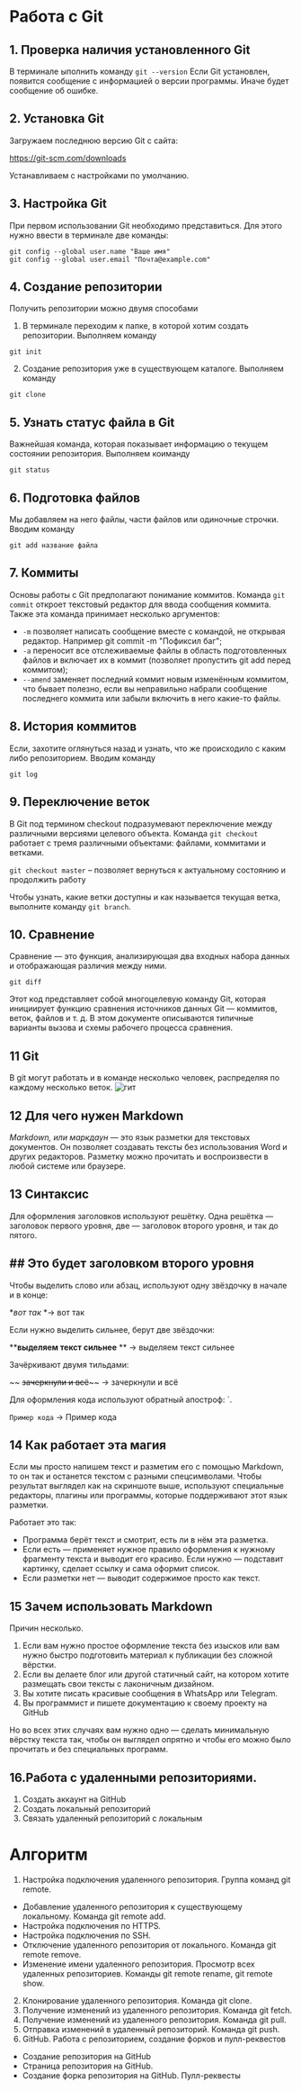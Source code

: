 # Работа с Git
## 1. Проверка наличия установленного Git
В терминале ыполнить команду `git --version`
Если Git установлен, появится сообщение с информацией о версии программы. Иначе будет сообщение об ошибке.

## 2. Установка Git
Загружаем последнюю версию Git с сайта:

https://git-scm.com/downloads

Устанавливаем с настройками по умолчанию.

## 3. Настройка Git
При первом использовании Git необходимо представиться. Для этого нужно ввести в терминале две команды:
```
git config --global user.name "Ваше имя"
git config --global user.email "Почта@example.com"
```
## 4. Создание репозитории
Получить репозитории можно двумя способами

1. В терминале переходим к папке, в которой хотим создать репозитории. Выполняем команду
```
git init
```
2. Создание репозитория уже в существующем каталоге. Выполняем команду
 ```
 git clone
```
## 5. Узнать статус файла в Git
Важнейшая команда, которая показывает информацию о текущем состоянии репозитория. Выполняем коиманду
```
git status
```
## 6. Подготовка файлов
Мы добавляем на него файлы, части файлов или одиночные строчки. Вводим команду
```
git add название файла
```
## 7. Коммиты
Основы работы с Git предполагают понимание коммитов. Команда `git commit` откроет текстовый редактор для ввода сообщения коммита. Также эта команда принимает несколько аргументов:

* `-m` позволяет написать сообщение вместе с командой, не открывая редактор. Например git commit -m "Пофиксил баг";
* `-a` переносит все отслеживаемые файлы в область подготовленных файлов и включает их в коммит (позволяет пропустить git add перед коммитом);
* `--amend` заменяет последний коммит новым изменённым коммитом, что бывает полезно, если вы неправильно набрали сообщение последнего коммита или забыли включить в него какие-то файлы.
## 8. История коммитов
Если, захотите оглянуться назад и узнать, что же происходило с каким либо репозиторием. Вводим команду 
```
git log
```
## 9. Переключение веток
В Git под термином checkout подразумевают переключение между различными версиями целевого объекта. Команда `git checkout` работает с тремя различными объектами: файлами, коммитами и ветками.

`git checkout master` – позволяет вернуться к актуальному состоянию и продолжить работу

Чтобы узнать, какие ветки доступны и как называется текущая ветка, выполните команду `git branch`.
## 10. Сравнение
Сравнение — это функция, анализирующая два входных набора данных и отображающая различия между ними. 
```
git diff 
```
  Этот код представляет собой многоцелевую команду Git, которая инициирует функцию сравнения источников данных Git — коммитов, веток, файлов и т. д. В этом документе описываются типичные варианты вызова и схемы рабочего процесса сравнения.
## 11 Git
В git могут работать и в команде несколько человек, распределяя по каждому несколько веток.
![гит](git.png)
## 12 Для чего нужен Markdown
*Markdown, или маркдаун* — это язык разметки для текстовых документов. Он позволяет создавать тексты без использования Word и других редакторов. Разметку можно прочитать и воспроизвести в любой системе или браузере.
## 13 Синтаксис
Для оформления заголовков используют решётку. Одна решётка — заголовок первого уровня, две — заголовок второго уровня, и так до пятого. 
## ## Это будет заголовком второго уровня 

Чтобы выделить слово или абзац, используют одну звёздочку в начале и в конце:

 **вот так* *→ вот так

Если нужно выделить сильнее, берут две звёздочки:

****выделяем текст сильнее** ** → выделяем текст сильнее

Зачёркивают двумя тильдами:

~~ ~~зачеркнули и всё~~~~ → зачеркнули и всё

Для оформления кода используют обратный апостроф: `.

`Пример кода` → Пример кода
## 14 Как работает эта магия
Если мы просто напишем текст и разметим его с помощью Markdown, то он так и останется текстом с разными спецсимволами. Чтобы результат выглядел как на скриншоте выше, используют специальные редакторы, плагины или программы, которые поддерживают этот язык разметки.

Работает это так:

* Программа берёт текст и смотрит, есть ли в нём эта разметка.
* Если есть — применяет нужное правило оформления к нужному фрагменту текста и выводит его красиво. Если нужно — подставит картинку, сделает ссылку и сама оформит список.
* Если разметки нет — выводит содержимое просто как текст.
## 15 Зачем использовать Markdown
Причин несколько.

1. Если вам нужно простое оформление текста без изысков или вам нужно быстро подготовить материал к публикации без сложной вёрстки.
2. Если вы делаете блог или другой статичный сайт, на котором хотите размещать свои тексты с лаконичным дизайном.
3. Вы хотите писать красивые сообщения в WhatsApp или Telegram.
4. Вы программист и пишете документацию к своему проекту на GitHub

Но во всех этих случаях вам нужно одно — сделать минимальную вёрстку текста так, чтобы он выглядел опрятно и чтобы его можно было прочитать и без специальных программ.

## 16.Работа с удаленными репозиториями.
1. Создать аккаунт на GitHub
2. Создать локальный репозиторий
3. Связать удаленный репозиторий с локальным
 # Алгоритм
 1. Настройка подключения удаленного репозитория. Группа команд git remote.
* Добавление удаленного репозитория к существующему локальному. Команда git remote add.
* Настройка подключения по HTTPS.
* Настройка подключения по SSH.
* Отключение удаленного репозитория от локального. Команда git remote remove.
*  Изменение имени удаленного репозитория. Просмотр всех удаленных репозиториев. Команды git remote rename, git remote show.
2. Клонирование удаленного репозитория. Команда git clone.
3. Получение изменений из удаленного репозитория. Команда git fetch.
4. Получение изменений из удаленного репозитория. Команда git pull.
5. Отправка изменений в удаленный репозиторий. Команда git push.
6. GitHub. Работа с репозиторием, создание форков и пулл-реквестов
* Создание репозитория на GitHub
* Страница репозитория на GitHub.
* Создание форка репозитория на GitHub. Пулл-реквесты
